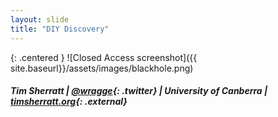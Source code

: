 ```yaml
---
layout: slide
title: "DIY Discovery"
---
```



{: .centered }
![Closed Access screenshot]({{ site.baseurl}}/assets/images/blackhole.png)

##### Tim Sherratt \| [@wragge](http://twitter.com/wragge){: .twitter} \| University of Canberra  \| [timsherratt.org](http://timsherratt.org/){: .external}
